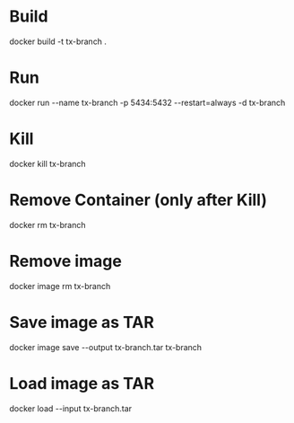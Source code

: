# Build
docker build -t tx-branch .

# Run
docker run --name tx-branch -p 5434:5432 --restart=always -d tx-branch

# Kill
docker kill tx-branch

# Remove Container (only after Kill)
docker rm tx-branch

# Remove image
docker image rm tx-branch

# Save image as TAR
docker image save --output tx-branch.tar tx-branch

# Load image as TAR
docker load --input tx-branch.tar 